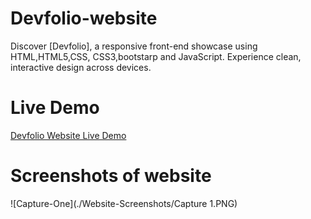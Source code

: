 # Devfolio-website
Discover [Devfolio], a responsive front-end showcase using HTML,HTML5,CSS, CSS3,bootstarp and JavaScript. Experience clean, interactive design across devices.
# Live Demo
[Devfolio Website Live Demo](https://menna-elsallamy.github.io/Devfolio-website/)
# Screenshots of website
![Capture-One](./Website-Screenshots/Capture 1.PNG)

